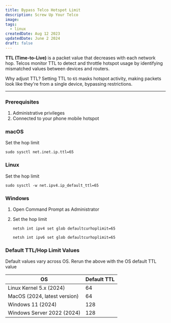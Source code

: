 ```yaml
---
title: Bypass Telco Hotspot Limit
description: Screw Up Your Telco
image:
tags:
  - linux
createdDate: Aug 12 2023
updatedDate: June 2 2024
draft: false
---
```


**TTL (Time-to-Live)** is a packet value that decreases with each network hop. Telcos monitor TTL to detect and throttle hotspot usage by identifying mismatched values between devices and routers.

Why adjust TTL? Setting TTL to `65` masks hotspot activity, making packets look like they're from a single device, bypassing restrictions.

---

### Prerequisites

1. Administrative privileges
2. Connected to your phone mobile hotspot

### macOS

Set the hop limit

```shell
sudo sysctl net.inet.ip.ttl=65
```

### Linux

Set the hop limit

```shell
sudo sysctl -w net.ipv4.ip_default_ttl=65
```

### Windows

1. Open Command Prompt as Administrator
2. Set the hop limit

   ```shell
   netsh int ipv4 set glob defaultcurhoplimit=65
   ```

   ```shell
   netsh int ipv6 set glob defaultcurhoplimit=65
   ```

### Default TTL/Hop Limit Values

Default values vary across OS. Rerun the above with the OS default TTL value

| OS                           | Default TTL |
| ---------------------------- | ----------- |
| Linux Kernel 5.x (2024)      | 64          |
| MacOS (2024, latest version) | 64          |
| Windows 11 (2024)            | 128         |
| Windows Server 2022 (2024)   | 128         |
